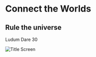 Connect the Worlds
==================
Rule the universe
------------------

Ludum Dare 30

![Title Screen](http://mkv25.net/ludum/ld30/preview/screenshots/screenshot_01_title_screen.png "Title Screen")